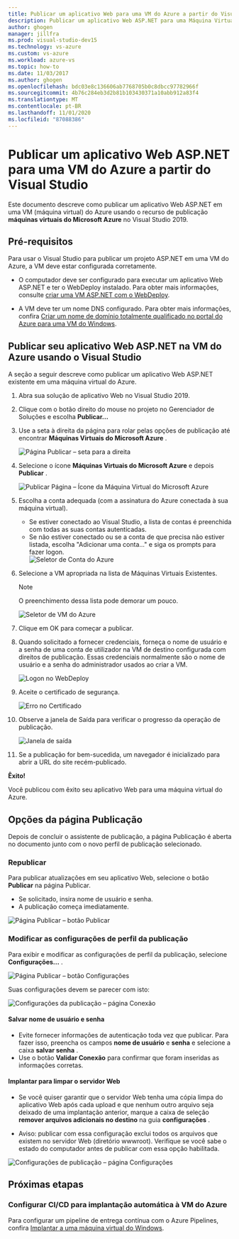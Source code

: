 ```yaml
---
title: Publicar um aplicativo Web para uma VM do Azure a partir do Visual Studio
description: Publicar um aplicativo Web ASP.NET para uma Máquina Virtual do Azure a partir do Visual Studio
author: ghogen
manager: jillfra
ms.prod: visual-studio-dev15
ms.technology: vs-azure
ms.custom: vs-azure
ms.workload: azure-vs
ms.topic: how-to
ms.date: 11/03/2017
ms.author: ghogen
ms.openlocfilehash: bdc03e8c136606ab7768705b0c8dbcc97782966f
ms.sourcegitcommit: 4b76c284eb3d2b81b103430371a10abb912a83f4
ms.translationtype: MT
ms.contentlocale: pt-BR
ms.lasthandoff: 11/01/2020
ms.locfileid: "87088386"
---
```

# <a name="publish-an-aspnet-web-app-to-an-azure-vm-from-visual-studio"></a>Publicar um aplicativo Web ASP.NET para uma VM do Azure a partir do Visual Studio

Este documento descreve como publicar um aplicativo Web ASP.NET em uma VM (máquina virtual) do Azure usando o recurso de publicação **máquinas virtuais do Microsoft Azure** no Visual Studio 2019.  

## <a name="prerequisites"></a>Pré-requisitos
Para usar o Visual Studio para publicar um projeto ASP.NET em uma VM do Azure, a VM deve estar configurada corretamente.

- O computador deve ser configurado para executar um aplicativo Web ASP.NET e ter o WebDeploy instalado. Para obter mais informações, consulte [criar uma VM ASP.NET com o WebDeploy](https://github.com/aspnet/Tooling/blob/AspNetVMs/docs/create-asp-net-vm-with-webdeploy.md).

- A VM deve ter um nome DNS configurado. Para obter mais informações, confira [Criar um nome de domínio totalmente qualificado no portal do Azure para uma VM do Windows](portal-create-fqdn.md).

## <a name="publish-your-aspnet-web-app-to-the-azure-vm-using-visual-studio"></a>Publicar seu aplicativo Web ASP.NET na VM do Azure usando o Visual Studio
A seção a seguir descreve como publicar um aplicativo Web ASP.NET existente em uma máquina virtual do Azure.

1. Abra sua solução de aplicativo Web no Visual Studio 2019.
2. Clique com o botão direito do mouse no projeto no Gerenciador de Soluções e escolha **Publicar...**
3. Use a seta à direita da página para rolar pelas opções de publicação até encontrar **Máquinas Virtuais do Microsoft Azure** .  

   ![Página Publicar – seta para a direita]

4. Selecione o ícone **Máquinas Virtuais do Microsoft Azure** e depois **Publicar** .

   ![Publicar Página – Ícone da Máquina Virtual do Microsoft Azure]

5. Escolha a conta adequada (com a assinatura do Azure conectada à sua máquina virtual).  
   - Se estiver conectado ao Visual Studio, a lista de contas é preenchida com todas as suas contas autenticadas.  
   - Se não estiver conectado ou se a conta de que precisa não estiver listada, escolha "Adicionar uma conta..." e siga os prompts para fazer logon.  
   ![Seletor de Conta do Azure]  

6. Selecione a VM apropriada na lista de Máquinas Virtuais Existentes.

   > [!Note]
   > O preenchimento dessa lista pode demorar um pouco.

   ![Seletor de VM do Azure]

7. Clique em OK para começar a publicar.

8. Quando solicitado a fornecer credenciais, forneça o nome de usuário e a senha de uma conta de utilizador na VM de destino configurada com direitos de publicação. Essas credenciais normalmente são o nome de usuário e a senha do administrador usados ao criar a VM.  

   ![Logon no WebDeploy]

9. Aceite o certificado de segurança.

   ![Erro no Certificado]

10. Observe a janela de Saída para verificar o progresso da operação de publicação.

    ![Janela de saída]

11. Se a publicação for bem-sucedida, um navegador é inicializado para abrir a URL do site recém-publicado.

**Êxito!**

Você publicou com êxito seu aplicativo Web para uma máquina virtual do Azure.

## <a name="publish-page-options"></a>Opções da página Publicação

Depois de concluir o assistente de publicação, a página Publicação é aberta no documento junto com o novo perfil de publicação selecionado.

### <a name="re-publish"></a>Republicar

Para publicar atualizações em seu aplicativo Web, selecione o botão **Publicar** na página Publicar.  
- Se solicitado, insira nome de usuário e senha.  
- A publicação começa imediatamente.

![Página Publicar – botão Publicar]

### <a name="modify-publish-profile-settings"></a>Modificar as configurações de perfil da publicação

Para exibir e modificar as configurações de perfil da publicação, selecione **Configurações...** .  

![Página Publicar – botão Configurações]

Suas configurações devem se parecer com isto:  

![Configurações da publicação – página Conexão]

#### <a name="save-user-name-and-password"></a>Salvar nome de usuário e senha
- Evite fornecer informações de autenticação toda vez que publicar. Para fazer isso, preencha os campos **nome de usuário** e **senha** e selecione a caixa **salvar senha** .
- Use o botão **Validar Conexão** para confirmar que foram inseridas as informações corretas.

#### <a name="deploy-to-clean-web-server"></a>Implantar para limpar o servidor Web

- Se você quiser garantir que o servidor Web tenha uma cópia limpa do aplicativo Web após cada upload e que nenhum outro arquivo seja deixado de uma implantação anterior, marque a caixa de seleção **remover arquivos adicionais no destino** na guia **configurações** .

- Aviso: publicar com essa configuração exclui todos os arquivos que existem no servidor Web (diretório wwwroot). Verifique se você sabe o estado do computador antes de publicar com essa opção habilitada. 

![Configurações de publicação – página Configurações]

## <a name="next-steps"></a>Próximas etapas

### <a name="set-up-cicd-for-automated-deployment-to-azure-vm"></a>Configurar CI/CD para implantação automática à VM do Azure

Para configurar um pipeline de entrega contínua com o Azure Pipelines, confira [Implantar a uma máquina virtual do Windows](/vsts/build-release/apps/cd/deploy-webdeploy-iis-deploygroups).

[VM Overview - DNS Name]: ../../../includes/media/publish-web-app-from-visual-studio/VMOverviewDNSName.png
[IP Address Config - DNS Name]: ../../../includes/media/publish-web-app-from-visual-studio/IPAddressConfigDNSName.png
[VM Overview - DNS Configured]: ../../../includes/media/publish-web-app-from-visual-studio/VMOverviewDNSConfigured.png
[Página Publicar – seta para a direita]: ../../../includes/media/publish-web-app-from-visual-studio/PublishPageRightArrow.png
[Publicar Página – Ícone da Máquina Virtual do Microsoft Azure]: ../../../includes/media/publish-web-app-from-visual-studio/PublishPageMicrosoftAzureVirtualMachineIcon.png
[Seletor de Conta do Azure]: ../../../includes/media/publish-web-app-from-visual-studio/ChooseVM-SelectAccount.png
[Seletor de VM do Azure]: ../../../includes/media/publish-web-app-from-visual-studio/ChooseVM-SelectVM.png
[Logon no WebDeploy]: ../../../includes/media/publish-web-app-from-visual-studio/WebDeployLogin.png
[Erro no Certificado]: ../../../includes/media/publish-web-app-from-visual-studio/CertificateError.png
[Janela de Saída]: ../../../includes/media/publish-web-app-from-visual-studio/OutputWindow.png
[Página Publicar – botão Publicar]: ../../../includes/media/publish-web-app-from-visual-studio/PublishPagePublishButton.png
[Página Publicar – botão Configurações]: ../../../includes/media/publish-web-app-from-visual-studio/PublishPageSettingsButton.png
[Configurações da publicação – página Conexão]: ../../../includes/media/publish-web-app-from-visual-studio/PublishSettingsConnectionPage.png
[Configurações de publicação – página Configurações]: ../../../includes/media/publish-web-app-from-visual-studio/PublishSettingsSettingsPage.png
